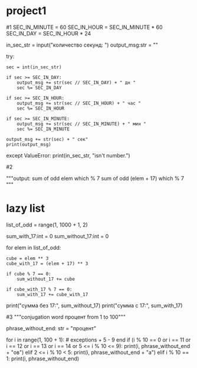# project1
#1
SEC_IN_MINUTE = 60
SEC_IN_HOUR = SEC_IN_MINUTE * 60
SEC_IN_DAY = SEC_IN_HOUR * 24

in_sec_str = input("количество секунд: ")
output_msg:str = ""

try:

    sec = int(in_sec_str)

    if sec >= SEC_IN_DAY:
        output_msg += str(sec // SEC_IN_DAY) + " дн "
        sec %= SEC_IN_DAY

    if sec >= SEC_IN_HOUR:
        output_msg += str(sec // SEC_IN_HOUR) + " час "
        sec %= SEC_IN_HOUR

    if sec >= SEC_IN_MINUTE:
        output_msg += str(sec // SEC_IN_MINUTE) + " мин "
        sec %= SEC_IN_MINUTE

    output_msg += str(sec) + " сек"
    print(output_msg)

except ValueError:
    print(in_sec_str, "isn't number.")

#2

"""output:
    sum of odd elem which % 7
    sum of odd (elem + 17) which % 7
"""

# lazy list
list_of_odd = range(1, 1000 + 1, 2)

sum_with_17:int = 0
sum_without_17:int = 0

for elem in list_of_odd:

    cube = elem ** 3
    cube_with_17 = (elem + 17) ** 3

    if cube % 7 == 0:
        sum_without_17 += cube

    if cube_with_17 % 7 == 0:
        sum_with_17 += cube_with_17

print("сумма без 17:", sum_without_17)
print("сумма c 17:", sum_with_17)

#3
"""conjugation word процент from 1 to 100"""

phrase_without_end: str = "процент"

for i in range(1, 100 + 1):
    # exceptions + 5 - 9 end
    if (i % 10 == 0 or
            i == 11 or
            i == 12 or
            i == 13 or
            i == 14 or
            5 <= i % 10 <= 9):
        print(i, phrase_without_end + "ов")
    elif 2 <= i % 10 < 5:
        print(i, phrase_without_end + "a")
    elif i % 10 == 1:
        print(i, phrase_without_end)